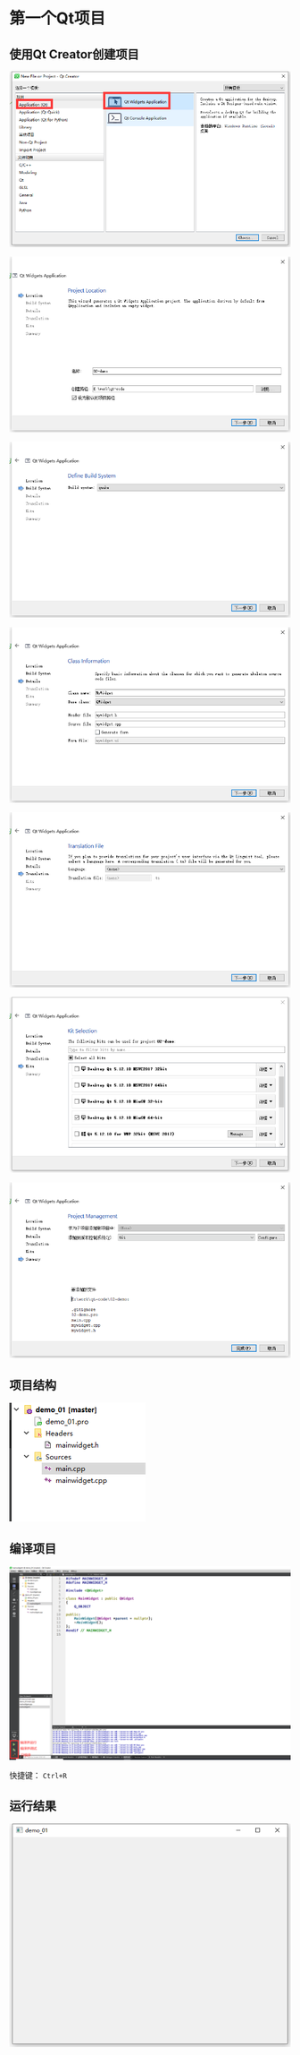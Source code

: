 # 第一个Qt项目

## 使用Qt Creator创建项目

![image-20210719212944389](.img/image-20210719212944389.png)

![image-20210719212959173](.img/image-20210719212959173.png)

![image-20210719213009313](.img/image-20210719213009313.png)

![image-20210719213034702](.img/image-20210719213034702.png)

![image-20210719213052250](.img/image-20210719213052250.png)

![image-20210719213251721](.img/image-20210719213251721.png)

![image-20210719213301711](.img/image-20210719213301711.png)

## 项目结构

![image-20210719213741392](.img/image-20210719213741392.png)

## 编译项目

![image-20210719213556946](.img/image-20210719213556946.png)

快捷键：
`Ctrl+R`

## 运行结果

![image-20210719213654331](.img/image-20210719213654331.png)

